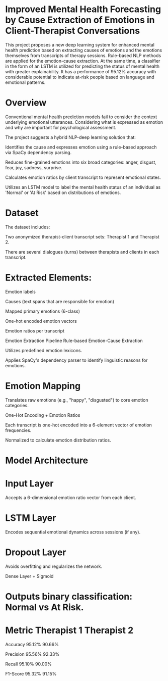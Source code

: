 # Improved Mental Health Forecasting by Cause Extraction of Emotions in Client-Therapist Conversations

This project proposes a new deep learning system for enhanced mental health prediction based on extracting causes of emotions and the emotions themselves from transcripts of therapy sessions. Rule-based NLP methods are applied for the emotion-cause extraction. At the same time, a classifier in the form of an LSTM is utilized for predicting the status of mental health with greater explainability. It has a performance of 95.12% accuracy with considerable potential to indicate at-risk people based on language and emotional patterns.

# Overview
Conventional mental health prediction models fail to consider the context underlying emotional utterances. Considering what is expressed as emotion and why are important for psychological assessment.

The project suggests a hybrid NLP-deep learning solution that:

Identifies the cause and expresses emotion using a rule-based approach via SpaCy dependency parsing.

Reduces fine-grained emotions into six broad categories: anger, disgust, fear, joy, sadness, surprise.

Calculates emotion ratios by client transcript to represent emotional states.

Utilizes an LSTM model to label the mental health status of an individual as 'Normal' or 'At Risk' based on distributions of emotions.

# Dataset
The dataset includes:

Two anonymized therapist-client transcript sets: Therapist 1 and Therapist 2.

There are several dialogues (turns) between therapists and clients in each transcript.

# Extracted Elements:

Emotion labels

Causes (text spans that are responsible for emotion)

Mapped primary emotions (6-class)

One-hot encoded emotion vectors

Emotion ratios per transcript

Emotion Extraction Pipeline
Rule-based Emotion-Cause Extraction

Utilizes predefined emotion lexicons.

Applies SpaCy's dependency parser to identify linguistic reasons for emotions.

# Emotion Mapping

Translates raw emotions (e.g., "happy", "disgusted") to core emotion categories.

One-Hot Encoding + Emotion Ratios

Each transcript is one-hot encoded into a 6-element vector of emotion frequencies.

Normalized to calculate emotion distribution ratios.

# Model Architecture
# Input Layer

Accepts a 6-dimensional emotion ratio vector from each client.

# LSTM Layer

Encodes sequential emotional dynamics across sessions (if any).

# Dropout Layer

Avoids overfitting and regularizes the network.

Dense Layer + Sigmoid

# Outputs binary classification: Normal vs At Risk.

# Metric	Therapist 1	Therapist 2
Accuracy	95.12%	90.66%

Precision	95.56%	92.33%

Recall	95.10%	90.00%

F1-Score	95.32%	91.15%
